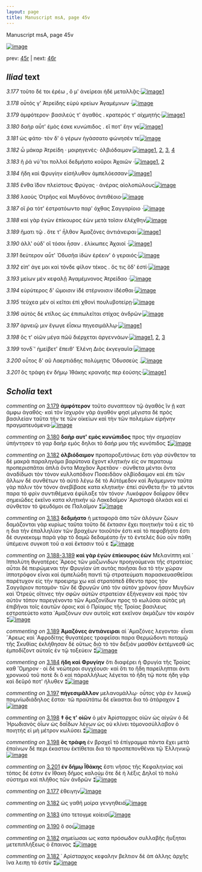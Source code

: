 ```yaml
---
layout: page
title: Manuscript msA, page 45v
---
```


Manuscript msA, page 45v

[![image](http://www.homermultitext.org/iipsrv?OBJ=IIP,1.0&FIF=/project/homer/pyramidal/deepzoom/hmt/vaimg/2017a/VA045VN_0547.tif&WID=100&CVT=JPEG)](http://www.homermultitext.org/ict2/?urn=urn:cite2:hmt:vaimg.2017a:VA045VN_0547)

prev:  [45r](../45r) | next:  [46r](../46r)

## *Iliad* text

*3.177* <a id="3.177"/> τοῦτο δέ τοι ἐρέω , ὅ μ' ἀνείρεαι ἠδὲ μεταλλᾷς·[![image](http://www.homermultitext.org/iipsrv?OBJ=IIP,1.0&FIF=/project/homer/pyramidal/deepzoom/hmt/vaimg/2017a/VA045VN_0547.tif&RGN=0.488,0.2292,0.358,0.0285&WID=1000&CVT=JPEG)](http://www.homermultitext.org/ict2/?urn=urn:cite2:hmt:vaimg.2017a:VA045VN_0547@0.488,0.2292,0.358,0.0285)[1](#msAil_3.714)

*3.178* <a id="3.178"/> οὗτός γ' Ἀτρείδης εὐρὺ κρείων Ἀγαμέμνων ·[![image](http://www.homermultitext.org/iipsrv?OBJ=IIP,1.0&FIF=/project/homer/pyramidal/deepzoom/hmt/vaimg/2017a/VA045VN_0547.tif&RGN=0.49,0.2509,0.358,0.0285&WID=1000&CVT=JPEG)](http://www.homermultitext.org/ict2/?urn=urn:cite2:hmt:vaimg.2017a:VA045VN_0547@0.49,0.2509,0.358,0.0285)

*3.179* <a id="3.179"/> ἀμφότερον· βασιλεύς τ' ἀγαθὸς . κρατερός τ' αἰχμητής·[![image](http://www.homermultitext.org/iipsrv?OBJ=IIP,1.0&FIF=/project/homer/pyramidal/deepzoom/hmt/vaimg/2017a/VA045VN_0547.tif&RGN=0.492,0.2675,0.38,0.0323&WID=1000&CVT=JPEG)](http://www.homermultitext.org/ict2/?urn=urn:cite2:hmt:vaimg.2017a:VA045VN_0547@0.492,0.2675,0.38,0.0323)[1](#msA_3.289)

*3.180* <a id="3.180"/> δαὴρ αὖτ' ἐμὸς έσκε κυνώπιδος . εἴ ποτ' ἔην γε[![image](http://www.homermultitext.org/iipsrv?OBJ=IIP,1.0&FIF=/project/homer/pyramidal/deepzoom/hmt/vaimg/2017a/VA045VN_0547.tif&RGN=0.489,0.2863,0.38,0.0323&WID=1000&CVT=JPEG)](http://www.homermultitext.org/ict2/?urn=urn:cite2:hmt:vaimg.2017a:VA045VN_0547@0.489,0.2863,0.38,0.0323)[1](#msA_3.290)

*3.181* <a id="3.181"/> ὡς φάτο· τὸν δ' ὁ γέρων ἠγάσσατο φώνησέν τε[![image](http://www.homermultitext.org/iipsrv?OBJ=IIP,1.0&FIF=/project/homer/pyramidal/deepzoom/hmt/vaimg/2017a/VA045VN_0547.tif&RGN=0.488,0.3043,0.38,0.0263&WID=1000&CVT=JPEG)](http://www.homermultitext.org/ict2/?urn=urn:cite2:hmt:vaimg.2017a:VA045VN_0547@0.488,0.3043,0.38,0.0263)

*3.182* <a id="3.182"/> ὦ μάκαρ Ἀτρείδη · μοιρηγενὲς· ὀλβιόδαιμον·[![image](http://www.homermultitext.org/iipsrv?OBJ=IIP,1.0&FIF=/project/homer/pyramidal/deepzoom/hmt/vaimg/2017a/VA045VN_0547.tif&RGN=0.487,0.3238,0.38,0.027&WID=1000&CVT=JPEG)](http://www.homermultitext.org/ict2/?urn=urn:cite2:hmt:vaimg.2017a:VA045VN_0547@0.487,0.3238,0.38,0.027)[1](#msA_3.711), [2](#msAim_3.713), [3](#msAil_3.715), [4](#msAim_3.712)

*3.183* <a id="3.183"/> ῆ ῥά νύ̆ τοι πολλοὶ δεδμήατο κοῦροι Ἀχαιῶν ·[![image](http://www.homermultitext.org/iipsrv?OBJ=IIP,1.0&FIF=/project/homer/pyramidal/deepzoom/hmt/vaimg/2017a/VA045VN_0547.tif&RGN=0.489,0.3434,0.348,0.027&WID=1000&CVT=JPEG)](http://www.homermultitext.org/ict2/?urn=urn:cite2:hmt:vaimg.2017a:VA045VN_0547@0.489,0.3434,0.348,0.027)[1](#msA_3.296), [2](#msAil_3.716)

*3.184* <a id="3.184"/> ἤδη καὶ Φρυγίην εἰσήλυθον ἀμπελόεσσαν·[![image](http://www.homermultitext.org/iipsrv?OBJ=IIP,1.0&FIF=/project/homer/pyramidal/deepzoom/hmt/vaimg/2017a/VA045VN_0547.tif&RGN=0.487,0.3629,0.348,0.027&WID=1000&CVT=JPEG)](http://www.homermultitext.org/ict2/?urn=urn:cite2:hmt:vaimg.2017a:VA045VN_0547@0.487,0.3629,0.348,0.027)[1](#msA_3.297)

*3.185* <a id="3.185"/> ἔνθα ἴ̈δον πλείστους Φρύγας · ἀνέρας αἰολοπώλους[![image](http://www.homermultitext.org/iipsrv?OBJ=IIP,1.0&FIF=/project/homer/pyramidal/deepzoom/hmt/vaimg/2017a/VA045VN_0547.tif&RGN=0.488,0.3824,0.385,0.027&WID=1000&CVT=JPEG)](http://www.homermultitext.org/ict2/?urn=urn:cite2:hmt:vaimg.2017a:VA045VN_0547@0.488,0.3824,0.385,0.027)

*3.186* <a id="3.186"/> λαοὺς Ὀτρῆος καὶ Μυγδόνος ἀντιθέοιο·[![image](http://www.homermultitext.org/iipsrv?OBJ=IIP,1.0&FIF=/project/homer/pyramidal/deepzoom/hmt/vaimg/2017a/VA045VN_0547.tif&RGN=0.487,0.402,0.338,0.0285&WID=1000&CVT=JPEG)](http://www.homermultitext.org/ict2/?urn=urn:cite2:hmt:vaimg.2017a:VA045VN_0547@0.487,0.402,0.338,0.0285)

*3.187* <a id="3.187"/> οἵ ῥα τότ' ἐστρατόωντο παρ' όχθας Σαγγαρίοιο ·[![image](http://www.homermultitext.org/iipsrv?OBJ=IIP,1.0&FIF=/project/homer/pyramidal/deepzoom/hmt/vaimg/2017a/VA045VN_0547.tif&RGN=0.49,0.42,0.374,0.027&WID=1000&CVT=JPEG)](http://www.homermultitext.org/ict2/?urn=urn:cite2:hmt:vaimg.2017a:VA045VN_0547@0.49,0.42,0.374,0.027)

*3.188* <a id="3.188"/> καὶ γὰρ ἐγὼν ἐπίκουρος ἐὼν μετὰ τοῖσιν ἐλέχθην[![image](http://www.homermultitext.org/iipsrv?OBJ=IIP,1.0&FIF=/project/homer/pyramidal/deepzoom/hmt/vaimg/2017a/VA045VN_0547.tif&RGN=0.49,0.4358,0.374,0.0316&WID=1000&CVT=JPEG)](http://www.homermultitext.org/ict2/?urn=urn:cite2:hmt:vaimg.2017a:VA045VN_0547@0.49,0.4358,0.374,0.0316)

*3.189* <a id="3.189"/> ἤματι τῷ . ὅτε τ' ἦλθον Ἀμαζόνες ἀντιάνειραι·[![image](http://www.homermultitext.org/iipsrv?OBJ=IIP,1.0&FIF=/project/homer/pyramidal/deepzoom/hmt/vaimg/2017a/VA045VN_0547.tif&RGN=0.49,0.4538,0.374,0.0323&WID=1000&CVT=JPEG)](http://www.homermultitext.org/ict2/?urn=urn:cite2:hmt:vaimg.2017a:VA045VN_0547@0.49,0.4538,0.374,0.0323)[1](#msA_3.305)

*3.190* <a id="3.190"/> ἀλλ' οὐδ' οἳ τόσοι ἦσαν . ἑλίκωπες Ἀχαιοί ·[![image](http://www.homermultitext.org/iipsrv?OBJ=IIP,1.0&FIF=/project/homer/pyramidal/deepzoom/hmt/vaimg/2017a/VA045VN_0547.tif&RGN=0.49,0.4703,0.374,0.0323&WID=1000&CVT=JPEG)](http://www.homermultitext.org/ict2/?urn=urn:cite2:hmt:vaimg.2017a:VA045VN_0547@0.49,0.4703,0.374,0.0323)[1](#msAil_3.717)

*3.191* <a id="3.191"/> δεύτερον αὖτ' Ὀδυσῆα ἰδὼν ἐρέειν' ὁ γεραιός·[![image](http://www.homermultitext.org/iipsrv?OBJ=IIP,1.0&FIF=/project/homer/pyramidal/deepzoom/hmt/vaimg/2017a/VA045VN_0547.tif&RGN=0.488,0.4899,0.374,0.0323&WID=1000&CVT=JPEG)](http://www.homermultitext.org/ict2/?urn=urn:cite2:hmt:vaimg.2017a:VA045VN_0547@0.488,0.4899,0.374,0.0323)

*3.192* <a id="3.192"/> εἰπ' άγε μοι καὶ τόνδε φίλον τέκος . ὅς τις ὅδ' ἐστί·[![image](http://www.homermultitext.org/iipsrv?OBJ=IIP,1.0&FIF=/project/homer/pyramidal/deepzoom/hmt/vaimg/2017a/VA045VN_0547.tif&RGN=0.492,0.5101,0.374,0.0293&WID=1000&CVT=JPEG)](http://www.homermultitext.org/ict2/?urn=urn:cite2:hmt:vaimg.2017a:VA045VN_0547@0.492,0.5101,0.374,0.0293)

*3.193* <a id="3.193"/> μείων μὲν κεφαλῇ Ἀγαμέμνονος Ἀτρείδαο ·[![image](http://www.homermultitext.org/iipsrv?OBJ=IIP,1.0&FIF=/project/homer/pyramidal/deepzoom/hmt/vaimg/2017a/VA045VN_0547.tif&RGN=0.492,0.5259,0.374,0.0323&WID=1000&CVT=JPEG)](http://www.homermultitext.org/ict2/?urn=urn:cite2:hmt:vaimg.2017a:VA045VN_0547@0.492,0.5259,0.374,0.0323)

*3.194* <a id="3.194"/> εὐρύτερος δ' ὤμοισιν ἰ̈δὲ στέρνοισιν ἰ̈δέσθαι·[![image](http://www.homermultitext.org/iipsrv?OBJ=IIP,1.0&FIF=/project/homer/pyramidal/deepzoom/hmt/vaimg/2017a/VA045VN_0547.tif&RGN=0.494,0.5455,0.374,0.0293&WID=1000&CVT=JPEG)](http://www.homermultitext.org/ict2/?urn=urn:cite2:hmt:vaimg.2017a:VA045VN_0547@0.494,0.5455,0.374,0.0293)

*3.195* <a id="3.195"/> τεύχεα μέν οἱ κεῖται ἐπὶ χθονὶ πουλυβοτείρῃ·[![image](http://www.homermultitext.org/iipsrv?OBJ=IIP,1.0&FIF=/project/homer/pyramidal/deepzoom/hmt/vaimg/2017a/VA045VN_0547.tif&RGN=0.49,0.5642,0.374,0.0323&WID=1000&CVT=JPEG)](http://www.homermultitext.org/ict2/?urn=urn:cite2:hmt:vaimg.2017a:VA045VN_0547@0.49,0.5642,0.374,0.0323)

*3.196* <a id="3.196"/> αὐτὸς δὲ κτί̆λος ὡς ἐπιπωλεῖται στίχας ἀνδρῶν·[![image](http://www.homermultitext.org/iipsrv?OBJ=IIP,1.0&FIF=/project/homer/pyramidal/deepzoom/hmt/vaimg/2017a/VA045VN_0547.tif&RGN=0.494,0.5823,0.374,0.0316&WID=1000&CVT=JPEG)](http://www.homermultitext.org/ict2/?urn=urn:cite2:hmt:vaimg.2017a:VA045VN_0547@0.494,0.5823,0.374,0.0316)

*3.197* <a id="3.197"/> ἀρνειῷ μιν ἔγωγε ἐΐσκω πηγεσιμάλλῳ·[![image](http://www.homermultitext.org/iipsrv?OBJ=IIP,1.0&FIF=/project/homer/pyramidal/deepzoom/hmt/vaimg/2017a/VA045VN_0547.tif&RGN=0.485,0.6018,0.374,0.0301&WID=1000&CVT=JPEG)](http://www.homermultitext.org/ict2/?urn=urn:cite2:hmt:vaimg.2017a:VA045VN_0547@0.485,0.6018,0.374,0.0301)[1](#msA_3.314)

*3.198* <a id="3.198"/> ὅς τ' οἰῶν μέγα πῶϋ διέρχεται ἀργεννάων·[![image](http://www.homermultitext.org/iipsrv?OBJ=IIP,1.0&FIF=/project/homer/pyramidal/deepzoom/hmt/vaimg/2017a/VA045VN_0547.tif&RGN=0.486,0.6213,0.374,0.0301&WID=1000&CVT=JPEG)](http://www.homermultitext.org/ict2/?urn=urn:cite2:hmt:vaimg.2017a:VA045VN_0547@0.486,0.6213,0.374,0.0301)[1](#msA_3.316), [2](#msA_3.317), [3](#msA_3.315)

*3.199* <a id="3.199"/> τονδ`' ἠμείβετ' ἔπειθ' Ἑλένη Διὸς ἐκγεγαυῖα·[![image](http://www.homermultitext.org/iipsrv?OBJ=IIP,1.0&FIF=/project/homer/pyramidal/deepzoom/hmt/vaimg/2017a/VA045VN_0547.tif&RGN=0.492,0.6349,0.379,0.0383&WID=1000&CVT=JPEG)](http://www.homermultitext.org/ict2/?urn=urn:cite2:hmt:vaimg.2017a:VA045VN_0547@0.492,0.6349,0.379,0.0383)

*3.200* <a id="3.200"/> οὗτος δ' αῦ Λαερτιάδης πολύμητις Ὀδυσσεὺς .[![image](http://www.homermultitext.org/iipsrv?OBJ=IIP,1.0&FIF=/project/homer/pyramidal/deepzoom/hmt/vaimg/2017a/VA045VN_0547.tif&RGN=0.501,0.6551,0.379,0.0301&WID=1000&CVT=JPEG)](http://www.homermultitext.org/ict2/?urn=urn:cite2:hmt:vaimg.2017a:VA045VN_0547@0.501,0.6551,0.379,0.0301)

*3.201* <a id="3.201"/> ὃς τράφη ἐν δήμῳ Ἰ̈θάκης κραναῆς περ ἐούσης·[![image](http://www.homermultitext.org/iipsrv?OBJ=IIP,1.0&FIF=/project/homer/pyramidal/deepzoom/hmt/vaimg/2017a/VA045VN_0547.tif&RGN=0.505,0.6717,0.386,0.0398&WID=1000&CVT=JPEG)](http://www.homermultitext.org/ict2/?urn=urn:cite2:hmt:vaimg.2017a:VA045VN_0547@0.505,0.6717,0.386,0.0398)[1](#msA_3.318)

## *Scholia* text

*commenting on* [3.179](#3.179)  <a id="msA_3.289"/> **ἀμφότερον** τοῦτο συναπτεον τῷ ἀγαθός ἵν ῇ κατ άμφω ἀγαθός· καὶ τὸν ϊσχυρὸν γὰρ ἀγαθόν φησί μέγιστα δὲ πρὸς βασιλείαν ταῦτα τήν τε τῶν οἰκείων καὶ τὴν τῶν πολεμίων εἰρήνην πραγματευόμενα·[![image](http://www.homermultitext.org/iipsrv?OBJ=IIP,1.0&FIF=/project/homer/pyramidal/deepzoom/hmt/vaimg/2017a/VA045VN_0547.tif&RGN=0.22015475,0.11784232,0.64554164,0.03485477&WID=1000&CVT=JPEG)](http://www.homermultitext.org/ict2/?urn=urn:cite2:hmt:vaimg.2017a:VA045VN_0547@0.22015475,0.11784232,0.64554164,0.03485477)

*commenting on* [3.180](#3.180)  <a id="msA_3.290"/> **δαὴρ αυτ' εμὸς κυνώπιδος** προς τὴν σημασίαν ὑπήντησεν τὸ γαρ δαὴρ εμός δηλοι τὸ δαήρ μου τῆς κυνόπιδος ⁑[![image](http://www.homermultitext.org/iipsrv?OBJ=IIP,1.0&FIF=/project/homer/pyramidal/deepzoom/hmt/vaimg/2017a/VA045VN_0547.tif&RGN=0.21462786,0.14190871,0.48139278,0.02116183&WID=1000&CVT=JPEG)](http://www.homermultitext.org/ict2/?urn=urn:cite2:hmt:vaimg.2017a:VA045VN_0547@0.21462786,0.14190871,0.48139278,0.02116183)

*commenting on* [3.182](#3.182)  <a id="msA_3.711"/> **ὀλβιόδαιμον** προπαροξυτόνως ἕστι γὰρ σύνθετον τα δὲ μακρὰ παραληγόμα βαρύτονα ἔχοντ κλητικὴν εἰς ον περατουμ προπερισπᾶται ἁπλὰ ὄντα Μαχᾶον Ἀρετᾶον · σύνθετα μέντοι ὄντα ἀναδίδωσι τὸν τόνον κυλλοπόδιον Ποσειδᾶον ολβίοδαιμον καὶ ἐπι τῶν ἄλλων δὲ συνθέτων τὸ αὐτὸ λέγω δὲ τὸ Αὐτόμεδον καὶ Ἀγάμεμνον ταῦτα γὰρ πάλιν τὸν τόνον ἀνεβίβασε κατα κλητικὴν· ἐπεὶ σύνθετα ἢν· τὰ μέντοι παρα τὸ φρὶν συντιθέμενα ἐφύλαξε τὸν τόνον· Λυκόφρον δαΐφρον ὅθεν σημειῶδες ἐκεῖνο κατα κλητικήν ιὼ Λακεδαῖμον ᾿Αριστοφά ὀλκάσι καὶ εἰ σύνθετον τὸ ψευδόμοι σε Παλαῖμον ⁑[![image](http://www.homermultitext.org/iipsrv?OBJ=IIP,1.0&FIF=/project/homer/pyramidal/deepzoom/hmt/vaimg/2017a/VA045VN_0547.tif&RGN=0.21683861,0.15228216,0.65327929,0.05726141&WID=1000&CVT=JPEG)](http://www.homermultitext.org/ict2/?urn=urn:cite2:hmt:vaimg.2017a:VA045VN_0547@0.21683861,0.15228216,0.65327929,0.05726141)

*commenting on* [3.183](#3.183)  <a id="msA_3.296"/> **δεδμήατο** ἡ μεταφορὰ ἀπο τῶν ἀλόγων ζώων δαμάζονται γὰρ κυρίως ταῦτα τοῦτο δὲ ἔκτασιν ἔχει ποιητικὴν τοῦ ε εἰς τὸ η δια τὴν ἐπαλληλίαν τῶν βραχέων τοιοῦτόν ἐστι καὶ τὸ πεφοβήατο ἔστι δὲ συγκεκομμ παρὰ γὰρ τὸ δαμῶ δεδαμέατο ἦν τὸ ἐντελές δύο οὖν πάθη ὑπέμεινε συγκοπ τοῦ α καὶ ἔκτασιν τοῦ ε ⁑[![image](http://www.homermultitext.org/iipsrv?OBJ=IIP,1.0&FIF=/project/homer/pyramidal/deepzoom/hmt/vaimg/2017a/VA045VN_0547.tif&RGN=0.21131172,0.20000000,0.64664702,0.06721992&WID=1000&CVT=JPEG)](http://www.homermultitext.org/ict2/?urn=urn:cite2:hmt:vaimg.2017a:VA045VN_0547@0.21131172,0.20000000,0.64664702,0.06721992)

*commenting on* [3.188-3.189](#3.188-3.189)  <a id="msA_3.303"/> **καὶ γὰρ ἐγὼν ἐπίκουρος ἐὼν** Μελανίππη καὶ ῾ Ιππολύτη θυγατέρες Ἄρεος τῶν μαζωνιδων προηγούμεναι τῆς στρατείας αὗται δὲ πειρώμεναι τὴν Φρυγίαν ὑπ αυτὰς ποιῆσαι δια τὸ τὴν χώραν ἱπποτρόφον εἶναι καὶ ἀμπελώδη παντὶ τῷ στρατεύματι παρασκευασθεῖσαι παρέτυχον εἰς τὴν προειρημ χω καὶ στρατόπεδ ἔθεντο προς τὸν Σαγγάριον ποταμὸν· τῶν δὲ Φρυγῶν ὑπὸ τὸν αὐτὸν χρόνον ἦσαν Μυγδὼν καὶ Ὀτρεὺς οἵτινες τὴν σφῶν αὐτῶν στρατείαν ἐξήνεγκαν καὶ πρὸς τὸν αὐτὸν τόπον παρεγένοντο τῶν Αμαζονίδων προς τὸ κωλῦσαι αὐτὰς μὴ ἐπιβῆναι τοῖς ἑαυτῶν όροις καὶ ὁ Πρίαμος τῆς Τροίας βασιλευς εστρατεύετο κατα ᾿Αμαζόνων συν αυτοῖς κατ εκεῖνον ἀκμάζων τὸν καιρόν ⁑[![image](http://www.homermultitext.org/iipsrv?OBJ=IIP,1.0&FIF=/project/homer/pyramidal/deepzoom/hmt/vaimg/2017a/VA045VN_0547.tif&RGN=0.20578482,0.25726141,0.23489315,0.17966805&WID=1000&CVT=JPEG)](http://www.homermultitext.org/ict2/?urn=urn:cite2:hmt:vaimg.2017a:VA045VN_0547@0.20578482,0.25726141,0.23489315,0.17966805)

*commenting on* [3.189](#3.189)  <a id="msA_3.305"/> **Ἀμαζόνες ἀντιάνειραι** αἱ ᾿Αμαζόνες λεγονται· εἶναι ῎Αρεως καὶ ᾿Αφροδίτης θυγατέρες τραφεῖσαι παρα Θερμώδοντι ποταμῷ τῆς Σκυθίας ἐκλήθησαν δὲ οὕτως διὰ τὸ τὸν δεξιὸν μασθὸν ἐκτέμνεσθ ὡς ἐμποδίζοντ αὐταῖς ἐν τῷ τοξεύειν ⁑[![image](http://www.homermultitext.org/iipsrv?OBJ=IIP,1.0&FIF=/project/homer/pyramidal/deepzoom/hmt/vaimg/2017a/VA045VN_0547.tif&RGN=0.20965365,0.43278008,0.22715549,0.07219917&WID=1000&CVT=JPEG)](http://www.homermultitext.org/ict2/?urn=urn:cite2:hmt:vaimg.2017a:VA045VN_0547@0.20965365,0.43278008,0.22715549,0.07219917)

*commenting on* [3.184](#3.184)  <a id="msA_3.297"/> **ἤδη καὶ Φρυγίην** ὅτι διαφέρει ἡ Φρυγία τῆς Τροίας καθ Ὅμηρον · οἱ δὲ νεώτεροι συγχέουσι· καὶ ὅτι το ἤδη παρείληπται ἀντι χρονικοῦ τοῦ ποτὲ δι ὃ καὶ πάραλλήλως λέγεται τὸ ἤδη τῷ ποτε ήδη γὰρ καὶ δεῦρό ποτ' ήλυθεν ⁑[![image](http://www.homermultitext.org/iipsrv?OBJ=IIP,1.0&FIF=/project/homer/pyramidal/deepzoom/hmt/vaimg/2017a/VA045VN_0547.tif&RGN=0.21739130,0.49917012,0.21886514,0.06224066&WID=1000&CVT=JPEG)](http://www.homermultitext.org/ict2/?urn=urn:cite2:hmt:vaimg.2017a:VA045VN_0547@0.21739130,0.49917012,0.21886514,0.06224066)

*commenting on* [3.197](#3.197)  <a id="msA_3.314"/> **πήγεσιμᾶλλον** μελανομάλλῳ· οὗτος γὰρ ἐν λευκῷ ποιμνίωδιάδηλος ἔσται· τῶ πραϋτάτω δὲ εἴκασται δια τὸ ἀτάραχον ⁑[![image](http://www.homermultitext.org/iipsrv?OBJ=IIP,1.0&FIF=/project/homer/pyramidal/deepzoom/hmt/vaimg/2017a/VA045VN_0547.tif&RGN=0.21407517,0.56348548,0.21997052,0.04398340&WID=1000&CVT=JPEG)](http://www.homermultitext.org/ict2/?urn=urn:cite2:hmt:vaimg.2017a:VA045VN_0547@0.21407517,0.56348548,0.21997052,0.04398340)

*commenting on* [3.198](#3.198)  <a id="msA_3.316"/> **‡ ὅς τ' οἰῶν** ὁ μὲν Ἀρίσταρχος οἰῶν ὡς αἰγῶν ὁ δὲ Ἡρωδιανὸς ὀΐων ὡς δαΐδων λέγων ὡς οὐ κλίνει τὸμονοσύλλαβον ὁ ποιητής εἰ μὴ μέτρον κωλύσει ⁑[![image](http://www.homermultitext.org/iipsrv?OBJ=IIP,1.0&FIF=/project/homer/pyramidal/deepzoom/hmt/vaimg/2017a/VA045VN_0547.tif&RGN=0.22402358,0.66929461,0.21554901,0.05560166&WID=1000&CVT=JPEG)](http://www.homermultitext.org/ict2/?urn=urn:cite2:hmt:vaimg.2017a:VA045VN_0547@0.22402358,0.66929461,0.21554901,0.05560166)

*commenting on* [3.198](#3.198)  <a id="msA_3.317"/> **ὃς τράφη** ἐν βραχεῖ τὸ ἐπίγραμμα πάντα ἔχει μετὰ ἐπαίνων δὲ περι ἑκαστου ἐκτίθεται δια τὸ προσπεπονθέναι τῷ Ἑλληνικῷ[![image](http://www.homermultitext.org/iipsrv?OBJ=IIP,1.0&FIF=/project/homer/pyramidal/deepzoom/hmt/vaimg/2017a/VA045VN_0547.tif&RGN=0.22623434,0.70788382,0.61845984,0.03941909&WID=1000&CVT=JPEG)](http://www.homermultitext.org/ict2/?urn=urn:cite2:hmt:vaimg.2017a:VA045VN_0547@0.22623434,0.70788382,0.61845984,0.03941909)

*commenting on* [3.201](#3.201)  <a id="msA_3.318"/> **ἐν δήμῳ Ϊθάκης** ἔστι νῆσος τῆς Κεφαληνίας καὶ τόπος δέ ἐστιν ἐν Ϊθακη δῆμος καλούμ ὅτε δὲ ἡ λέξις Δηλοῖ τὸ πολὺ σύστημα καὶ πλῆθος τῶν ἀνδρῶν ⁑[![image](http://www.homermultitext.org/iipsrv?OBJ=IIP,1.0&FIF=/project/homer/pyramidal/deepzoom/hmt/vaimg/2017a/VA045VN_0547.tif&RGN=0.23452469,0.71950207,0.62564480,0.03734440&WID=1000&CVT=JPEG)](http://www.homermultitext.org/ict2/?urn=urn:cite2:hmt:vaimg.2017a:VA045VN_0547@0.23452469,0.71950207,0.62564480,0.03734440)

*commenting on* [3.177](#3.177)  <a id="msAil_3.714.comment"/> ἐθειγην[![image](http://www.homermultitext.org/iipsrv?OBJ=IIP,1.0&FIF=/project/homer/pyramidal/deepzoom/hmt/vaimg/2017a/VA045VN_0547.tif&RGN=0.76252763,0.22558783,0.07958732,0.02683264&WID=1000&CVT=JPEG)](http://www.homermultitext.org/ict2/?urn=urn:cite2:hmt:vaimg.2017a:VA045VN_0547@0.76252763,0.22558783,0.07958732,0.02683264)

*commenting on* [3.182](#3.182)  <a id="msAil_3.715.comment"/> ὠς γαθῆ μοίρα γενγηθειό[![image](http://www.homermultitext.org/iipsrv?OBJ=IIP,1.0&FIF=/project/homer/pyramidal/deepzoom/hmt/vaimg/2017a/VA045VN_0547.tif&RGN=0.65899042,0.32005533,0.09801032,0.02378976&WID=1000&CVT=JPEG)](http://www.homermultitext.org/ict2/?urn=urn:cite2:hmt:vaimg.2017a:VA045VN_0547@0.65899042,0.32005533,0.09801032,0.02378976)

*commenting on* [3.183](#3.183)  <a id="msAil_3.716.comment"/> ὑπο τετογμε κοίεισί[![image](http://www.homermultitext.org/iipsrv?OBJ=IIP,1.0&FIF=/project/homer/pyramidal/deepzoom/hmt/vaimg/2017a/VA045VN_0547.tif&RGN=0.62914517,0.34052559,0.12896094,0.02434302&WID=1000&CVT=JPEG)](http://www.homermultitext.org/ict2/?urn=urn:cite2:hmt:vaimg.2017a:VA045VN_0547@0.62914517,0.34052559,0.12896094,0.02434302)

*commenting on* [3.190](#3.190)  <a id="msAil_3.717.comment"/> ὅ σοι[![image](http://www.homermultitext.org/iipsrv?OBJ=IIP,1.0&FIF=/project/homer/pyramidal/deepzoom/hmt/vaimg/2017a/VA045VN_0547.tif&RGN=0.62159175,0.47565698,0.08806190,0.02116183&WID=1000&CVT=JPEG)](http://www.homermultitext.org/ict2/?urn=urn:cite2:hmt:vaimg.2017a:VA045VN_0547@0.62159175,0.47565698,0.08806190,0.02116183)

*commenting on* [3.182](#3.182)  <a id="msAim_3.712.comment"/> σημείωσαι ως κατα πρόσωδον συλλαβῆς ἤυξηται μετεπιπλήξεως ὁ ἔπαινος ⁑[![image](http://www.homermultitext.org/iipsrv?OBJ=IIP,1.0&FIF=/project/homer/pyramidal/deepzoom/hmt/vaimg/2017a/VA045VN_0547.tif&RGN=0.44620486,0.32503458,0.04366249,0.06224066&WID=1000&CVT=JPEG)](http://www.homermultitext.org/ict2/?urn=urn:cite2:hmt:vaimg.2017a:VA045VN_0547@0.44620486,0.32503458,0.04366249,0.06224066)

*commenting on* [3.182](#3.182)  <a id="msAim_3.713.comment"/> ᾿ Αρίσταρχος κεφαλην βελτιον δὲ ἀπ άλλης ἀρχῆς ἵνα λειπῃ τὸ ἐστίν ⁑[![image](http://www.homermultitext.org/iipsrv?OBJ=IIP,1.0&FIF=/project/homer/pyramidal/deepzoom/hmt/vaimg/2017a/VA045VN_0547.tif&RGN=0.44988946,0.53112033,0.03260870,0.06887967&WID=1000&CVT=JPEG)](http://www.homermultitext.org/ict2/?urn=urn:cite2:hmt:vaimg.2017a:VA045VN_0547@0.44988946,0.53112033,0.03260870,0.06887967)